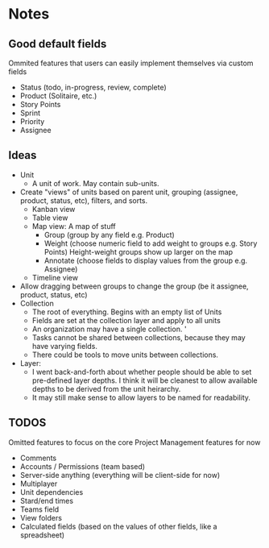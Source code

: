 # Notes

## Good default fields

Ommited features that users can easily implement themselves via custom fields

- Status (todo, in-progress, review, complete)
- Product (Solitaire, etc.)
- Story Points
- Sprint
- Priority
- Assignee

## Ideas

- Unit
  - A unit of work. May contain sub-units. 
- Create "views" of units based on parent unit, grouping (assignee, product, status, etc), filters, and sorts.
  - Kanban view
  - Table view
  - Map view: A map of stuff
    - Group (group by any field e.g. Product)
    - Weight (choose numeric field to add weight to groups e.g. Story Points) Height-weight groups show up larger on the map
    - Annotate (choose fields to display values from the group e.g. Assignee)
  - Timeline view
- Allow dragging between groups to change the group (be it assignee, product, status, etc)
- Collection
  - The root of everything. Begins with an empty list of Units
  - Fields are set at the collection layer and apply to all units
  - An organization may have a single collection. '
  - Tasks cannot be shared between collections, because they may have varying fields.
  - There could be tools to move units between collections.
- Layer:
  - I went back-and-forth about whether people should be able to set pre-defined layer depths. I think it will be cleanest to allow available depths to be derived from the unit heirarchy.
  - It may still make sense to allow layers to be named for readability.

## TODOS

Omitted features to focus on the core Project Management features for now

- Comments
- Accounts / Permissions (team based)
- Server-side anything (everything will be client-side for now)
- Multiplayer
- Unit dependencies
- Stard/end times
- Teams field
- View folders
- Calculated fields (based on the values of other fields, like a spreadsheet)